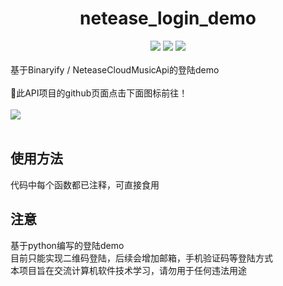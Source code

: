 
# <div align='center'> <font>netease_login_demo</font> </div>
<div align='center'> 
<img src="https://img.shields.io/badge/Version-V1.0.0-red"/>
<img src="https://img.shields.io/badge/Language-Python-blue"/>
<img src="https://img.shields.io/badge/Commit-20220826-yellowgreen"/>
</div>
<br>
基于Binaryify / NeteaseCloudMusicApi的登陆demo
<br><br>
🌟此API项目的github页面点击下面图标前往！
<br><br>
  <a href="https://github.com/Binaryify/NeteaseCloudMusicApi"><img src="https://img.shields.io/badge/Binaryify-NeteaseCloudMusicApi-green"/></a>
<br><br>

## 使用方法
代码中每个函数都已注释，可直接食用
## 注意
基于python编写的登陆demo
<br>
目前只能实现二维码登陆，后续会增加邮箱，手机验证码等登陆方式
<br>
本项目旨在交流计算机软件技术学习，请勿用于任何违法用途
